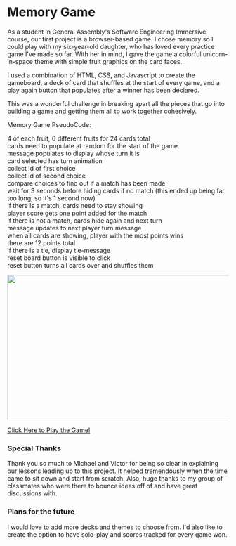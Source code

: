 <h1>Memory Game</h1>

As a student in General Assembly's Software Engineering Immersive course, our first project is a browser-based game. I chose memory so I could play with my six-year-old daughter, who has loved every practice game I've made so far. With her in mind, I gave the game a colorful unicorn-in-space theme with simple fruit graphics on the card faces. 

I used a combination of HTML, CSS, and Javascript to create the gameboard, a deck of card that shuffles at the start of every game, and a play again button that populates after a winner has been declared. 

This was a wonderful challenge in breaking apart all the pieces that go into building a game and getting them all to work together cohesively. 


Memory Game PseudoCode:

4 of each fruit, 6 different fruits for 24 cards total<br>
cards need to populate at random for the start of the game<br>
message populates to display whose turn it is<br>
card selected has turn animation<br>
collect id of first choice<br>
collect id of second choice<br>
compare choices to find out if a match has been made<br>
wait for 3 seconds before hiding cards if no match (this ended up being far too long, so it's 1 second now)<br>
if there is a match, cards need to stay showing<br>
player score gets one point added for the match<br>
if there is not a match, cards hide again and next turn<br>
message updates to next player turn message<br>
when all cards are showing, player with the most points wins<br>
there are 12 points total<br>
if there is a tie, display tie-message<br>
reset board button is visible to click<br>
reset button turns all cards over and shuffles them


<img src="https://i.imgur.com/JwCY7dg.png" width="708" height="330">


<a href src="https://tifaniethomas.github.io/memory-game/">Click Here to Play the Game!</a>

<h3>Special Thanks</h3>
Thank you so much to Michael and Victor for being so clear in explaining our lessons leading up to this project. It helped tremendously when the time came to sit down and start from scratch. Also, huge thanks to my group of classmates who were there to bounce ideas off of and have great discussions with.

<h3>Plans for the future</h3>
I would love to add more decks and themes to choose from. I'd also like to create the option to have solo-play and scores tracked for every game won.
